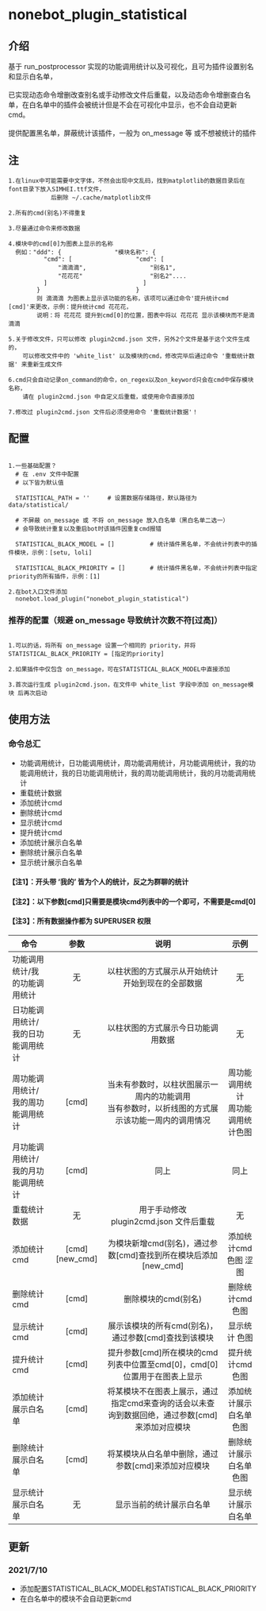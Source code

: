 # nonebot_plugin_statistical

## 介绍

  基于 run_postprocessor 实现的功能调用统计以及可视化，且可为插件设置别名和显示白名单， 
  <br>  
  已实现动态命令增删改查别名或手动修改文件后重载，以及动态命令增删查白名单，在白名单中的插件会被统计但是不会在可视化中显示，也不会自动更新cmd。
  <br><br>
  提供配置黑名单，屏蔽统计该插件，一般为 on_message 等 或不想被统计的插件

## 注

    1.在linux中可能需要中文字体，不然会出现中文乱码，找到matplotlib的数据目录后在font目录下放入SIMHEI.ttf文件，
                后删除 ~/.cache/matplotlib文件
                
    2.所有的cmd(别名)不得重复
    
    3.尽量通过命令来修改数据
    
    4.模块中的cmd[0]为图表上显示的名称
      例如："ddd": {               "模块名称": {
              "cmd": [                  "cmd": [
                  "滴滴滴",                  "别名1",
                  "花花花"                   "别名2"....
              ]                           ]
            }                           }
            则 滴滴滴 为图表上显示该功能的名称，该项可以通过命令'提升统计cmd [cmd]'来更改，示例：提升统计cmd 花花花，
            说明：将 花花花 提升到cmd[0]的位置，图表中将以 花花花 显示该模块而不是滴滴滴
            
    5.关于修改文件，只可以修改 plugin2cmd.json 文件，另外2个文件是基于这个文件生成的，
        可以修改文件中的 'white_list' 以及模块的cmd，修改完毕后通过命令 '重载统计数据' 来重新生成文件
        
    6.cmd只会自动记录on_command的命令，on_regex以及on_keyword只会在cmd中保存模块名称，
        请在 plugin2cmd.json 中自定义后重载，或使用命令直接添加
        
    7.修改过 plugin2cmd.json 文件后必须使用命令 '重载统计数据'！
  

## 配置

  ```
  
  1.一些基础配置？
    # 在 .env 文件中配置
    # 以下皆为默认值

    STATISTICAL_PATH = ''     # 设置数据存储路径，默认路径为 data/statistical/

    # 不屏蔽 on_message 或 不将 on_message 放入白名单（黑白名单二选一） 
    # 会导致统计重复以及重启bot时该插件因重复cmd报错
    
    STATISTICAL_BLACK_MODEL = []          # 统计插件黑名单，不会统计列表中的插件模块，示例：[setu, loli]

    STATISTICAL_BLACK_PRIORITY = []       # 统计插件黑名单，不会统计列表中指定priority的所有插件，示例：[1]
  
  2.在bot入口文件添加
    nonebot.load_plugin("nonebot_plugin_statistical")
  
  ```
  
### 推荐的配置（规避 on_message 导致统计次数不符\[过高]）

  ```
  
  1.可以的话，将所有 on_message 设置一个相同的 priority，并将 STATISTICAL_BLACK_PRIORITY = [指定的priority]
  
  2.如果插件中仅包含 on_message，可在STATISTICAL_BLACK_MODEL中直接添加
  
  3.首次运行生成 plugin2cmd.json，在文件中 white_list 字段中添加 on_message模块 后再次启动
  
  ```
  
## 使用方法

### 命令总汇

  * 功能调用统计，日功能调用统计，周功能调用统计，月功能调用统计，我的功能调用统计，我的日功能调用统计，我的周功能调用统计，我的月功能调用统计
  * 重载统计数据
  * 添加统计cmd
  * 删除统计cmd
  * 显示统计cmd
  * 提升统计cmd
  * 添加统计展示白名单
  * 删除统计展示白名单
  * 显示统计展示白名单
 
#### 【注1】：开头带 ‘我的’ 皆为个人的统计，反之为群聊的统计
#### 【注2】：以下参数[cmd]只需要是模块cmd列表中的一个即可，不需要是cmd[0]
#### 【注3】：所有数据操作都为 SUPERUSER 权限

| 命令                        |    参数     |             说明                      | 示例 |  
| ----------------------     | :--------:  | :----------------------------:  | :------:
| 功能调用统计/我的功能调用统计 |   无   |   以柱状图的方式展示从开始统计开始到现在的全部数据            |     无    
| 日功能调用统计/我的日功能调用统计  |   无  |    以柱状图的方式展示今日功能调用数据             |    无      
| 周功能调用统计/我的周功能调用统计     |   [cmd] |         当未有参数时，以柱状图展示一周内的功能调用<br>当有参数时，以折线图的方式展示该功能一周内的调用情况  |     周功能调用统计<br>周功能调用统计色图     
| 月功能调用统计/我的月功能调用统计 |   [cmd]    |  同上            |   同上        
| 重载统计数据                |         无           |    用于手动修改 plugin2cmd.json 文件后重载         |  无
| 添加统计cmd                |         [cmd] [new_cmd]  |    为模块新增cmd(别名)，通过参数[cmd]查找到所在模块后添加[new_cmd]       |      添加统计cmd 色图 涩图
| 删除统计cmd     |         [cmd]            |   删除模块的cmd(别名)        |   删除统计cmd 色图
| 显示统计cmd      |          [cmd]           |   展示该模块的所有cmd(别名)，通过参数[cmd]查找到该模块        |  显示统计 色图
| 提升统计cmd     |    [cmd]             |  提升参数[cmd]所在模块的cmd列表中位置至cmd[0]，cmd[0]位置用于在图表上显示  | 提升统计cmd 色图
|添加统计展示白名单|     [cmd]           | 将某模块不在图表上展示，通过指定cmd来查询的话会以未查询到数据回绝，通过参数[cmd]来添加对应模块        | 添加统计展示白名单 色图
|删除统计展示白名单|     [cmd]           | 将某模块从白名单中删除，通过参数[cmd]来添加对应模块        | 删除统计展示白名单 色图
|显示统计展示白名单| 无 | 显示当前的统计展示白名单    |     显示统计展示白名单


## 更新

### 2021/7/10
  
  * 添加配置STATISTICAL_BLACK_MODEL和STATISTICAL_BLACK_PRIORITY
  * 在白名单中的模块不会自动更新cmd



